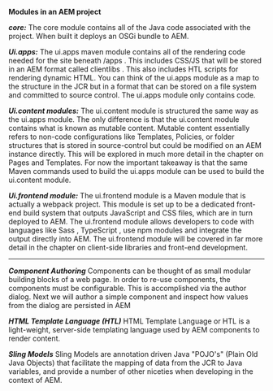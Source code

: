 **Modules in an AEM project**

***core:***
The core module contains all of the Java code associated with the project. 
When built it deploys an OSGi bundle to AEM. 

***Ui.apps:***
The ui.apps maven module contains all of the rendering code needed for the site beneath /apps . 
This includes CSS/JS that will be stored in an AEM format called clientlibs . 
This also includes HTL scripts for rendering dynamic HTML. 
You can think of the ui.apps module as a map to the structure in the JCR but in a format that can be stored on a file system and committed to source control. 
The ui.apps module only contains code. 

***Ui.content modules:***
The ui.content module is structured the same way as the ui.apps module. 
The only difference is that the ui.content module contains what is known as mutable content. 
Mutable content essentially refers to non-code configurations like Templates, Policies, or folder structures that is stored in source-control but could be modified on an AEM instance directly. 
This will be explored in much more detail in the chapter on Pages and Templates. For now the important takeaway is that the same Maven commands used to build the ui.apps module can be used to build the ui.content module. 

***Ui.frontend module:***
The ui.frontend module is a Maven module that is actually a webpack project. 
This module is set up to be a dedicated front-end build system that outputs JavaScript and CSS files, which are in turn deployed to AEM. 
The ui.frontend module allows developers to code with languages like Sass , TypeScript , use npm modules and integrate the output directly into AEM.
The ui.frontend module will be covered in far more detail in the chapter on client-side libraries and front-end development. 


---
***Component Authoring***
Components can be thought of as small modular building blocks of a web page. In order to re-use components, the components must be configurable. This is accomplished via the author dialog. Next we will author a simple component and inspect how values from the dialog are persisted in AEM

***HTML Template Language (HTL)***
HTML Template Language or HTL is a light-weight, server-side templating language used by AEM components to render content. 

***Sling Models***
Sling Models are annotation driven Java "POJO's" (Plain Old Java Objects) that facilitate the mapping of data from the JCR to Java variables, and provide a number of other niceties when developing in the context of AEM. 
